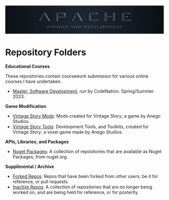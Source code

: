 ![ApacheTech Logo](ApacheTech.png)

# Repository Folders

**Educational Courses**

These repositories contain coursework submission for various online courses I have undertaken.

 * [Master: Software Development](https://github.com/orgs/PCM-M46-Coursework/repositories), run by CodeNation. Spring/Summer 2023.

**Game Modification**
 * [Vintage Story Mods](https://github.com/orgs/ApacheTech-VintageStory-Mods/repositories): Mods created for Vintage Story; a game by Anego Studios.
 * [Vintage Story Tools](https://github.com/orgs/ApacheTech-VintageStory-Tools/repositories): Development Tools, and Toolkits, created for Vintage Story; a voxel game made by Anego Studios.

**APIs, Libraries, and Packages**
 * [Nuget Packages](https://github.com/orgs/ApacheTech-Nuget-Packages/repositories): A collection of repositories that are available as Nuget Packages, from nuget.org.

**Supplimental / Archive**
 * [Forked Repos](https://github.com/orgs/ApacheTech-Forked-Repos/repositories): Repos that have been forked from other users; be it for reference, or pull requests.
 * [Inactive Repos](https://github.com/orgs/ApacheTech-Inactive-Repos/repositories): A collection of repositories that are no longer being worked on, and are being held for reference, or for posterity.
